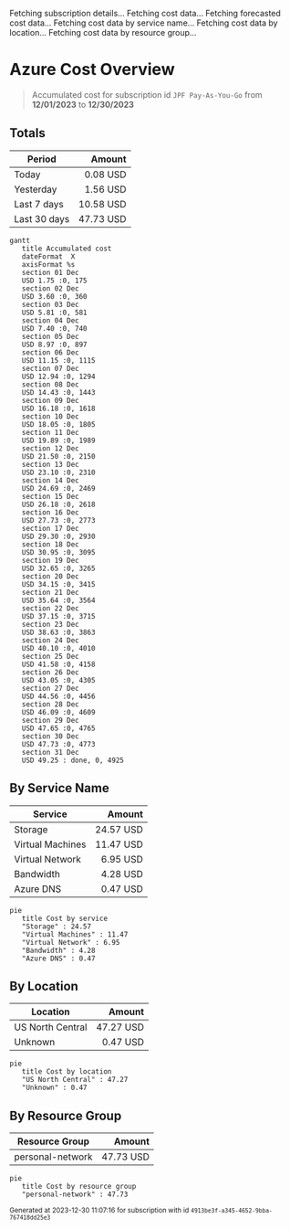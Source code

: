 Fetching subscription details...
Fetching cost data...
Fetching forecasted cost data...
Fetching cost data by service name...
Fetching cost data by location...
Fetching cost data by resource group...
# Azure Cost Overview

> Accumulated cost for subscription id `JPF Pay-As-You-Go` from **12/01/2023** to **12/30/2023**

## Totals

|Period|Amount|
|---|---:|
|Today|0.08 USD|
|Yesterday|1.56 USD|
|Last 7 days|10.58 USD|
|Last 30 days|47.73 USD|

```mermaid
gantt
   title Accumulated cost
   dateFormat  X
   axisFormat %s
   section 01 Dec
   USD 1.75 :0, 175
   section 02 Dec
   USD 3.60 :0, 360
   section 03 Dec
   USD 5.81 :0, 581
   section 04 Dec
   USD 7.40 :0, 740
   section 05 Dec
   USD 8.97 :0, 897
   section 06 Dec
   USD 11.15 :0, 1115
   section 07 Dec
   USD 12.94 :0, 1294
   section 08 Dec
   USD 14.43 :0, 1443
   section 09 Dec
   USD 16.18 :0, 1618
   section 10 Dec
   USD 18.05 :0, 1805
   section 11 Dec
   USD 19.89 :0, 1989
   section 12 Dec
   USD 21.50 :0, 2150
   section 13 Dec
   USD 23.10 :0, 2310
   section 14 Dec
   USD 24.69 :0, 2469
   section 15 Dec
   USD 26.18 :0, 2618
   section 16 Dec
   USD 27.73 :0, 2773
   section 17 Dec
   USD 29.30 :0, 2930
   section 18 Dec
   USD 30.95 :0, 3095
   section 19 Dec
   USD 32.65 :0, 3265
   section 20 Dec
   USD 34.15 :0, 3415
   section 21 Dec
   USD 35.64 :0, 3564
   section 22 Dec
   USD 37.15 :0, 3715
   section 23 Dec
   USD 38.63 :0, 3863
   section 24 Dec
   USD 40.10 :0, 4010
   section 25 Dec
   USD 41.58 :0, 4158
   section 26 Dec
   USD 43.05 :0, 4305
   section 27 Dec
   USD 44.56 :0, 4456
   section 28 Dec
   USD 46.09 :0, 4609
   section 29 Dec
   USD 47.65 :0, 4765
   section 30 Dec
   USD 47.73 :0, 4773
   section 31 Dec
   USD 49.25 : done, 0, 4925
```

## By Service Name

|Service|Amount|
|---|---:|
|Storage|24.57 USD|
|Virtual Machines|11.47 USD|
|Virtual Network|6.95 USD|
|Bandwidth|4.28 USD|
|Azure DNS|0.47 USD|

```mermaid
pie
   title Cost by service
   "Storage" : 24.57
   "Virtual Machines" : 11.47
   "Virtual Network" : 6.95
   "Bandwidth" : 4.28
   "Azure DNS" : 0.47
```

## By Location

|Location|Amount|
|---|---:|
|US North Central|47.27 USD|
|Unknown|0.47 USD|

```mermaid
pie
   title Cost by location
   "US North Central" : 47.27
   "Unknown" : 0.47
```

## By Resource Group

|Resource Group|Amount|
|---|---:|
|personal-network|47.73 USD|

```mermaid
pie
   title Cost by resource group
   "personal-network" : 47.73
```

<sup>Generated at 2023-12-30 11:07:16 for subscription with id `4913be3f-a345-4652-9bba-767418dd25e3`</sup>
